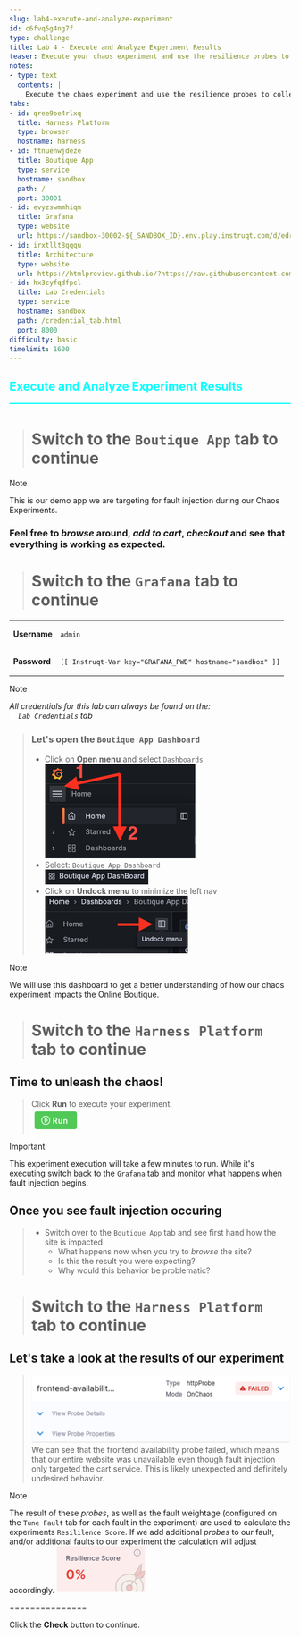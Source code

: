 ```yaml
---
slug: lab4-execute-and-analyze-experiment
id: c6fvq5g4ng7f
type: challenge
title: Lab 4 - Execute and Analyze Experiment Results
teaser: Execute your chaos experiment and use the resilience probes to collect data
notes:
- type: text
  contents: |
    Execute the chaos experiment and use the resilience probes to collect data. Learn how to analyze the results to understand the experiment's impact on your system.
tabs:
- id: qree9oe4rlxq
  title: Harness Platform
  type: browser
  hostname: harness
- id: ftnuenwjdeze
  title: Boutique App
  type: service
  hostname: sandbox
  path: /
  port: 30001
- id: evyzswmmhiqm
  title: Grafana
  type: website
  url: https://sandbox-30002-${_SANDBOX_ID}.env.play.instruqt.com/d/edruqxvqvulmoa/boutique-app-dashboard
- id: irxtllt8gqqu
  title: Architecture
  type: website
  url: https://htmlpreview.github.io/?https://raw.githubusercontent.com/harness-community/field-workshops/blob/main/se-workshop-ce/assets/misc/diagram.html
- id: hx3cyfqdfpcl
  title: Lab Credentials
  type: service
  hostname: sandbox
  path: /credential_tab.html
  port: 8000
difficulty: basic
timelimit: 1600
---
```


<style type="text/css" rel="stylesheet">
hr.cyan { background-color: cyan; color: cyan; height: 2px; margin-bottom: -10px; }
h2.cyan { color: cyan; }
</style><h2 class="cyan">Execute and Analyze Experiment Results</h2>
<hr class="cyan">
<br>

> # Switch to the ```Boutique App``` tab to continue

> [!NOTE]
> This is our demo app we are targeting for fault injection during our Chaos Experiments.

### Feel free to *browse* around, *add to cart*, *checkout* and see that everything is working as expected.


> # Switch to the ```Grafana``` tab to continue
|  |   |
| ----- | ----- |
| **Username**    |<pre>`admin`</pre>|
| **Password**    |<pre>`[[ Instruqt-Var key="GRAFANA_PWD" hostname="sandbox" ]]`</pre>|

> [!NOTE]
> *All credentials for this lab can always be found on the: <br>
>  <img src="https://raw.githubusercontent.com/harness-community/field-workshops/main/assets/images/link.svg" alt="Link icon" width="16" height="16" style="display: inline; vertical-align: middle;">`Lab Credentials` tab*



> ### Let's open the `Boutique App Dashboard`
> - Click on **Open menu** and select `Dashboards` \
>    ![](https://raw.githubusercontent.com/harness-community/field-workshops/main/se-workshop-ce/assets/images/ce_grafana_dashboards.png)
> - Select: `Boutique App Dashboard` \
>    ![](https://raw.githubusercontent.com/harness-community/field-workshops/main/se-workshop-ce/assets/images/ce_grafana_boutique_app_dashboard.png)
> - Click on **Undock menu** to minimize the left nav \
>    ![](https://raw.githubusercontent.com/harness-community/field-workshops/main/se-workshop-ce/assets/images/ce_grafana_undock_menu.png)

> [!NOTE]
> We will use this dashboard to get a better understanding of how our chaos experiment impacts the Online Boutique.

> # Switch to the ```Harness Platform``` tab to continue

## Time to unleash the chaos!
> Click **Run** to execute your experiment. <br>
> ![](https://raw.githubusercontent.com/harness-community/field-workshops/main/assets/images/pipeline_run.png)

> [!IMPORTANT]
> This experiment execution will take a few minutes to run. While it's executing switch back to the `Grafana` tab and monitor what happens when fault injection begins.

## Once you see fault injection occuring
> - Switch over to the `Boutique App` tab and see first hand how the site is impacted
>   - What happens now when you try to *browse* the site?
>   - Is this the result you were expecting?
>   - Why would this behavior be problematic?

> # Switch to the ```Harness Platform``` tab to continue

## Let's take a look at the results of our experiment
> ![](https://raw.githubusercontent.com/harness-community/field-workshops/main/se-workshop-ce/assets/images/ce_experiment_probe_frontend.png)
> We can see that the frontend availability probe failed, which means that our entire website was unavailable even though fault injection only targeted the cart service. This is likely unexpected and definitely undesired behavior.

> [!NOTE]
> The result of these *probes*, as well as the fault weightage (configured on the `Tune Fault` tab for each fault in the experiment) are used to calculate the experiments `Resililence Score`. If we add additional *probes* to our fault, and/or additional faults to our experiment the calculation will adjust accordingly.
> ![](https://raw.githubusercontent.com/harness-community/field-workshops/main/se-workshop-ce/assets/images/ce_experiment_result_resilience_score_0.png)

===============

Click the **Check** button to continue.
